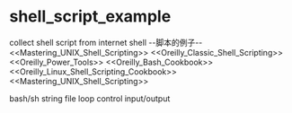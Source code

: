 shell_script_example
====================

collect shell script from internet
shell --脚本的例子-- 
<<Mastering_UNIX_Shell_Scripting>>
<<Oreilly_Classic_Shell_Scripting>>      
<<Oreilly_Power_Tools>>
<<Oreilly_Bash_Cookbook>>   
<<Oreilly_Linux_Shell_Scripting_Cookbook>>
<<Mastering_UNIX_Shell_Scripting>>

bash/sh
string
file
loop
control
input/output

